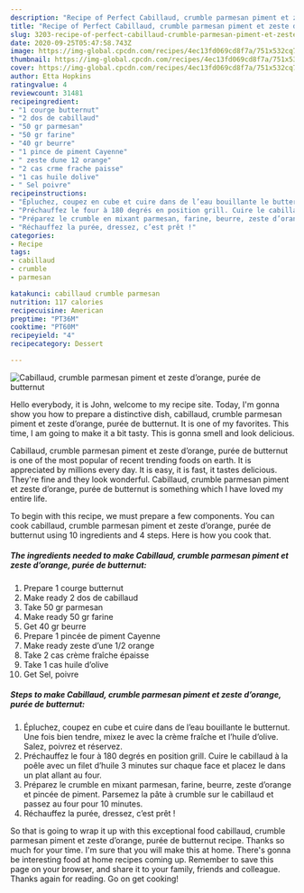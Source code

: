 ```yaml
---
description: "Recipe of Perfect Cabillaud, crumble parmesan piment et zeste d’orange, purée de butternut"
title: "Recipe of Perfect Cabillaud, crumble parmesan piment et zeste d’orange, purée de butternut"
slug: 3203-recipe-of-perfect-cabillaud-crumble-parmesan-piment-et-zeste-dorange-puree-de-butternut
date: 2020-09-25T05:47:58.743Z
image: https://img-global.cpcdn.com/recipes/4ec13fd069cd8f7a/751x532cq70/cabillaud-crumble-parmesan-piment-et-zeste-dorange-puree-de-butternut-photo-principale-de-la-recette.jpg
thumbnail: https://img-global.cpcdn.com/recipes/4ec13fd069cd8f7a/751x532cq70/cabillaud-crumble-parmesan-piment-et-zeste-dorange-puree-de-butternut-photo-principale-de-la-recette.jpg
cover: https://img-global.cpcdn.com/recipes/4ec13fd069cd8f7a/751x532cq70/cabillaud-crumble-parmesan-piment-et-zeste-dorange-puree-de-butternut-photo-principale-de-la-recette.jpg
author: Etta Hopkins
ratingvalue: 4
reviewcount: 31481
recipeingredient:
- "1 courge butternut"
- "2 dos de cabillaud"
- "50 gr parmesan"
- "50 gr farine"
- "40 gr beurre"
- "1 pince de piment Cayenne"
- " zeste dune 12 orange"
- "2 cas crme frache paisse"
- "1 cas huile dolive"
- " Sel poivre"
recipeinstructions:
- "Épluchez, coupez en cube et cuire dans de l’eau bouillante le butternut. Une fois bien tendre, mixez le avec la crème fraîche et l’huile d’olive. Salez, poivrez et réservez."
- "Préchauffez le four à 180 degrés en position grill. Cuire le cabillaud à la poêle avec un filet d’huile 3 minutes sur chaque face et placez le dans un plat allant au four."
- "Préparez le crumble en mixant parmesan, farine, beurre, zeste d’orange et pincée de piment. Parsemez la pâte à crumble sur le cabillaud et passez au four pour 10 minutes."
- "Réchauffez la purée, dressez, c’est prêt !"
categories:
- Recipe
tags:
- cabillaud
- crumble
- parmesan

katakunci: cabillaud crumble parmesan 
nutrition: 117 calories
recipecuisine: American
preptime: "PT36M"
cooktime: "PT60M"
recipeyield: "4"
recipecategory: Dessert

---
```



![Cabillaud, crumble parmesan piment et zeste d’orange, purée de butternut](https://img-global.cpcdn.com/recipes/4ec13fd069cd8f7a/751x532cq70/cabillaud-crumble-parmesan-piment-et-zeste-dorange-puree-de-butternut-photo-principale-de-la-recette.jpg)

Hello everybody, it is John, welcome to my recipe site. Today, I'm gonna show you how to prepare a distinctive dish, cabillaud, crumble parmesan piment et zeste d’orange, purée de butternut. It is one of my favorites. This time, I am going to make it a bit tasty. This is gonna smell and look delicious.

Cabillaud, crumble parmesan piment et zeste d’orange, purée de butternut is one of the most popular of recent trending foods on earth. It is appreciated by millions every day. It is easy, it is fast, it tastes delicious. They're fine and they look wonderful. Cabillaud, crumble parmesan piment et zeste d’orange, purée de butternut is something which I have loved my entire life.




To begin with this recipe, we must prepare a few components. You can cook cabillaud, crumble parmesan piment et zeste d’orange, purée de butternut using 10 ingredients and 4 steps. Here is how you cook that.

<!--inarticleads1-->

##### The ingredients needed to make Cabillaud, crumble parmesan piment et zeste d’orange, purée de butternut:

1. Prepare 1 courge butternut
1. Make ready 2 dos de cabillaud
1. Take 50 gr parmesan
1. Make ready 50 gr farine
1. Get 40 gr beurre
1. Prepare 1 pincée de piment Cayenne
1. Make ready  zeste d’une 1/2 orange
1. Take 2 cas crème fraîche épaisse
1. Take 1 cas huile d’olive
1. Get  Sel, poivre




<!--inarticleads2-->

##### Steps to make Cabillaud, crumble parmesan piment et zeste d’orange, purée de butternut:

1. Épluchez, coupez en cube et cuire dans de l’eau bouillante le butternut. Une fois bien tendre, mixez le avec la crème fraîche et l’huile d’olive. Salez, poivrez et réservez.
1. Préchauffez le four à 180 degrés en position grill. Cuire le cabillaud à la poêle avec un filet d’huile 3 minutes sur chaque face et placez le dans un plat allant au four.
1. Préparez le crumble en mixant parmesan, farine, beurre, zeste d’orange et pincée de piment. Parsemez la pâte à crumble sur le cabillaud et passez au four pour 10 minutes.
1. Réchauffez la purée, dressez, c’est prêt !




So that is going to wrap it up with this exceptional food cabillaud, crumble parmesan piment et zeste d’orange, purée de butternut recipe. Thanks so much for your time. I'm sure that you will make this at home. There's gonna be interesting food at home recipes coming up. Remember to save this page on your browser, and share it to your family, friends and colleague. Thanks again for reading. Go on get cooking!
